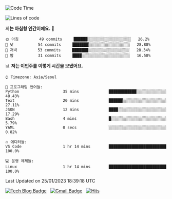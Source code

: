 <!-- ### Hi there 👋 -->

<!--
**dnchoi/dnchoi** is a ✨ _special_ ✨ repository because its `README.md` (this file) appears on your GitHub profile.

Here are some ideas to get you started:

- 🔭 I’m currently working on ...
- 🌱 I’m currently learning ...
- 👯 I’m looking to collaborate on ...
- 🤔 I’m looking for help with ...
- 💬 Ask me about ...
- 📫 How to reach me: ...
- 😄 Pronouns: ...
- ⚡ Fun fact: ...
-->

<!--START_SECTION:waka-->
![Code Time](http://img.shields.io/badge/Code%20Time-333%20hrs%2018%20mins-blue)

![Lines of code](https://img.shields.io/badge/%EC%A0%80%EB%8A%94%20%EC%97%AC%ED%83%9C%EA%B9%8C%EC%A7%80%20-180%20Thousand%20%EC%A4%84%EC%9D%98%20%EC%BD%94%EB%93%9C%EB%A5%BC%20%EC%9E%91%EC%84%B1%ED%96%88%EC%96%B4%EC%9A%94.-blue)

**저는 아침형 인간이에요. 🐤** 

```text
🌞 아침         49 commits     ██████░░░░░░░░░░░░░░░░░░░   26.2% 
🌆 낮　         54 commits     ███████░░░░░░░░░░░░░░░░░░   28.88% 
🌃 저녁         53 commits     ███████░░░░░░░░░░░░░░░░░░   28.34% 
🌙 밤　         31 commits     ████░░░░░░░░░░░░░░░░░░░░░   16.58%

```


📊 **저는 이번주를 이렇게 시간을 보냈어요.** 

```text
⌚︎ Timezone: Asia/Seoul

💬 프로그래밍 언어들: 
Python                   35 mins             ████████████░░░░░░░░░░░░░   48.43% 
Text                     20 mins             ██████░░░░░░░░░░░░░░░░░░░   27.11% 
JSON                     12 mins             ████░░░░░░░░░░░░░░░░░░░░░   17.29% 
Bash                     4 mins              █░░░░░░░░░░░░░░░░░░░░░░░░   5.79% 
YAML                     0 secs              ░░░░░░░░░░░░░░░░░░░░░░░░░   0.82%

🔥 에디터들: 
VS Code                  1 hr 14 mins        █████████████████████████   100.0%

💻 운영 체제들: 
Linux                    1 hr 14 mins        █████████████████████████   100.0%

```


 Last Updated on 25/01/2023 18:39:18 UTC
<!--END_SECTION:waka-->


[![Tech Blog Badge](http://img.shields.io/badge/-Tech%20blog-black?style=flat-square&logo=github&link=https://zzsza.github.io/)](https://dnchoi.github.io/)
&nbsp;
[![Gmail Badge](https://img.shields.io/badge/Gmail-d14836?style=flat-square&logo=Gmail&logoColor=white&link=mailto:snugyun01@gmail.com)](mailto:dongnyeokc@gmail.com)
&nbsp;
[![Hits](https://hits.seeyoufarm.com/api/count/incr/badge.svg?url=https%3A%2F%2Fgithub.com%2Fgjbae1212%2Fhit-counter&count_bg=%233D7CC8&title_bg=%23555555&icon=&icon_color=%23E7E7E7&title=hits&edge_flat=false)](https://hits.seeyoufarm.com)
<!-- 
![Anurag's github stats](https://github-readme-stats.vercel.app/api?username=dnchoi&show_icons=true&theme=tokyonight)
&nbsp;
![Top Langs](https://github-readme-stats.vercel.app/api/top-langs/?username=dnchoi&layout=compact&theme=tokyonight)
 -->
<div align='center'>
